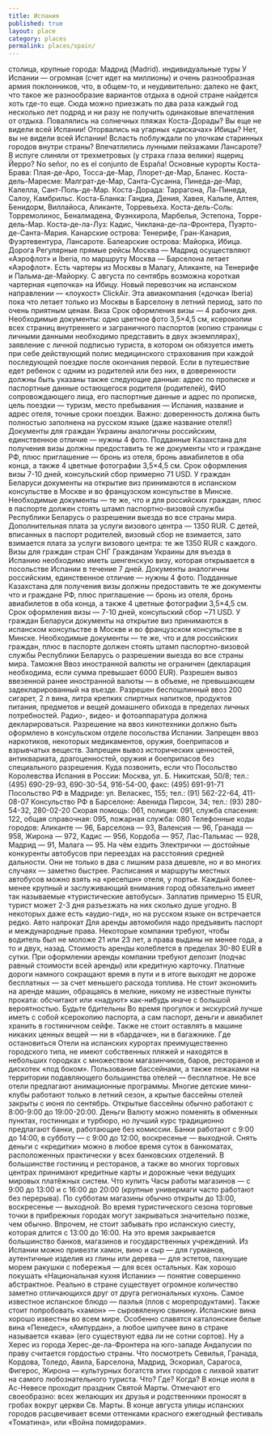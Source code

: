 ```yaml
---
title: Испания
published: true
layout: place
category: places
permalink: places/spain/
---
```


столица, крупные города:
Мадрид (Madrid).
 индивидуальные туры
У Испании — огромная (счет идет на миллионы) и очень разнообразная армия поклонников, что, в общем-то, и неудивительно: далеко не факт, что такое же разнообразие вариантов отдыха в одной стране найдется хоть где-то еще. Сюда можно приезжать по два раза каждый год несколько лет подряд и ни разу не получить одинаковые впечатления от отдыха. Повалялись на солнечных пляжах Коста-Дорады? Вы еще не видели всей Испании! Оторвались на угарных «дискачах» Ибицы? Нет, вы не видели всей Испании! Всласть поблуждали по улочкам старинных городов внутри страны? Впечатлились лунными пейзажами Лансароте? В испуге слиняли от трехметровых (у страха глаза велики) ящериц Йерро? No señor, no es el conjunto de España!
Основные курорты
Коста-Брава: Плая-де-Аро, Тосса-де-Мар, Ллорет-де-Мар, Бланес.
Коста-дель-Маресме: Малграт-де-Мар, Санта-Сусанна, Пинеда-де-Мар, Калелла, Сант-Поль-де-Мар.
Коста-Дорада: Таррагона, Ла-Пинеда, Салоу, Камбрильс.
Коста-Бланка: Гандиа, Дения, Хавея, Кальпе, Алтея, Бенидорм, Виллайоса, Аликанте, Торревьеха.
Коста-дель-Соль: Торремолинос, Беналмадена, Фуэнхирола, Марбелья, Эстепона, Торре-дель-Мар.
Коста-де-ла-Луз: Кадис, Чиклана-де-ла-Фронтера, Пуэрто-де-Санта-Мария.
Канарские острова: Тенерифе, Гран-Канария, Фуэртевентура, Лансароте.
Балеарские острова: Майорка, Ибица.
Дорога
Регулярные прямые рейсы Москва — Мадрид осуществляют «Аэрофлот» и Iberia, по маршруту Москва — Барселона летает «Аэрофлот». Есть чартеры из Москвы в Малагу, Аликанте, на Тенерифе и Пальма-де-Майорку. С августа по сентябрь возможна короткая чартерная «цепочка» на Ибицу.
Новый перевозчик на испанском направлении — «лоукост» ClickAir. Эта авиакомпания («дочка» Iberia) пока что летает только из Москвы в Барселону в летний период, зато по очень приятным ценам.
Виза
Срок оформления визы — 4 рабочих дня. Необходимые документы: одно цветное фото 3,5×4,5 см, ксерокопии всех страниц внутреннего и заграничного паспортов (копию страницы с личными данными необходимо представить в двух экземплярах), заявление с личной подписью туриста, в котором он обязуется иметь при себе действующий полис медицинского страхования при каждой последующей поездке после окончания первой. Если в путешествие едет ребенок с одним из родителей или без них, в доверенности должны быть указаны также следующие данные: адрес по прописке и паспортные данные остающегося родителя (родителей), ФИО сопровождающего лица, его паспортные данные и адрес по прописке, цель поездки — туризм, место пребывания — Испания, название и адрес отеля, точные сроки поездки. Важно: доверенность должна быть полностью заполнена на русском языке (даже название отеля!)
Документы для граждан Украины аналогичны российским, единственное отличие — нужны 4 фото. Подданные Казахстана для получения визы должны предоставить те же документы что и граждане РФ, плюс приглашение — бронь из отеля, бронь авиабилетов в оба конца, а также 4 цветные фотографии 3,5×4,5 см. Срок оформления визы 7-10 дней, консульский сбор примерно 71 USD. У граждан Беларуси документы на открытие виз принимаются в испанском консульстве в Москве и во французском консульстве в Минске. Необходимые документы — те же, что и для российских граждан, плюс в паспорте должен стоять штамп паспортно-визовой службы Республики Беларусь о разрешении выезда во все страны мира.
Дополнительная плата за услуги визового центра — 1350 RUR. С детей, вписанных в паспорт родителей, визовый сбор не взимается, зато взимается плата за услуги визового центра: те же 1350 RUR с каждого.
Визы для граждан стран СНГ
Гражданам Украины для въезда в Испанию необходимо иметь шенгенскую визу, которая открывается в посольстве Испании в течение 7 дней. Документы аналогичны российским, единственное отличие — нужны 4 фото.
Подданные Казахстана для получения визы должны предоставить те же документы что и граждане РФ, плюс приглашение — бронь из отеля, бронь авиабилетов в оба конца, а также 4 цветные фотографии 3,5×4,5 см. Срок оформления визы — 7-10 дней, консульский сбор ~71 USD.
У граждан Беларуси документы на открытие виз принимаются в испанском консульстве в Москве и во французском консульстве в Минске. Необходимые документы — те же, что и для российских граждан, плюс в паспорте должен стоять штамп паспортно-визовой службы Республики Беларусь о разрешении выезда во все страны мира.
Таможня
Ввоз иностранной валюты не ограничен (декларация необходима, если сумма превышает 6000 EUR). Разрешен вывоз ввезенной ранее иностранной валюты — в объеме, не превышающем задекларированный на въезде.
Разрешен беспошлинный ввоз 200 сигарет, 2 л вина, литра крепких спиртных напитков, продуктов питания, предметов и вещей домашнего обихода в пределах личных потребностей. Радио-, видео- и фотоаппаратура должна декларироваться. Разрешение на ввоз кинотехники должно быть оформлено в консульском отделе посольства Испании.
Запрещен ввоз наркотиков, некоторых медикаментов, оружия, боеприпасов и взрывчатых веществ. Запрещен вывоз исторических ценностей, антиквариата, драгоценностей, оружия и боеприпасов без специального разрешения.
Куда позвонить, если что
Посольство Королевства Испания в России: Москва, ул. Б. Никитская, 50/8; тел.: (495) 690-29-93, 690-30-54, 916-54-00, факс: (495) 691-91-71
Посольство РФ в Мадриде: ул. Веласкес, 155; тел.: (91) 562-22-64, 411-08-07
Консульство РФ в Барселоне: Авенида Пирсон, 34; тел.: (93) 280-54-32, 280-02-20
Скорая помощь: 061, полиция: 091, служба спасения: 122, общая справочная: 095, пожарная служба: 080
Телефонные коды городов: Аликанте — 96, Барселона — 93, Валенсия — 96, Гранада — 958, Жирона — 972, Кадис — 956, Кордоба — 957, Лас-Пальмас — 928, Мадрид — 91, Малага — 95.
На чём ездить
Электрички — достойные конкуренты автобусов при переездах на расстояния средней дальности. Они не только в два с лишним раза дешевле, но и во многих случаях — заметно быстрее.
Расписания и маршруты местных автобусов можно взять на «ресепшн» отеля, у портье. 
Каждый более-менее крупный и заслуживающий внимания город обязательно имеет так называемые «туристические автобусы». Заплатив примерно 15 EUR, турист может 2-3 дня разъезжать на них сколько душе угодно. В некоторых даже есть «аудио-гид», но на русском языке он встречается редко.
Авто напрокат
Для аренды автомобиля надо предъявить паспорт и международные права. Некоторые компании требуют, чтобы водитель был не моложе 21 или 23 лет, а права выданы не менее года, а то и двух, назад. Стоимость аренды колеблется в пределах 30-80 EUR в сутки. При оформлении аренды компании требуют депозит (подчас равный стоимости всей аренды) или кредитную карточку.
Платные дороги намного сокращают время в пути и в итоге выходят не дороже бесплатных — за счет меньшего расхода топлива.
Не стоит экономить на аренде машин, обращаясь в мелкие, никому не известные пункты проката: обсчитают или «надуют» как-нибудь иначе с большой вероятностью.
Будьте бдительны
Во время прогулок и экскурсий лучше иметь с собой ксерокопию паспорта, а сам паспорт, деньги и авиабилет хранить в гостиничном сейфе. Также не стоит оставлять в машине никаких ценных вещей — ни в «бардачке», ни в багажнике.
Где остановиться
Отели на испанских курортах преимущественно городского типа, не имеют собственных пляжей и находятся в небольших городках с множеством магазинчиков, баров, ресторанов и дискотек «под боком». Пользование бассейнами, а также лежаками на территории подавляющего большинства отелей — бесплатное.
Не все отели предлагают анимационные программы. Многие детские мини-клубы работают только в летний сезон, а крытые бассейны отелей закрыты с июня по сентябрь. Открытые бассейны обычно работают с 8:00-9:00 до 19:00-20:00.
Деньги
Валюту можно поменять в обменных пунктах, гостиницах и турбюро, но лучший курс традиционно предлагают банки, работающие без комиссии. Банки работают с 9:00 до 14:00, в субботу — с 9:00 до 12:00, воскресенье — выходной.
Снять деньги с «кредитки» можно в любое время суток в банкоматах, расположенных практически у всех банковских отделений. В большинстве гостиниц и ресторанов, а также во многих торговых центрах принимают кредитные карты и дорожные чеки ведущих мировых платёжных систем.
Что купить
Часы работы магазинов — с 9:00 до 13:00 и с 16:00 до 20:00 (крупные универмаги часто работают без перерыва). По субботам магазины обычно открыты до 13:00, воскресенье — выходной. Во время туристического сезона торговые точки в прибрежных городах могут закрываться значительно позже, чем обычно. Впрочем, не стоит забывать про испанскую сиесту, которая длится с 13:00 до 16:00. На это время закрывается большинство банков, магазинов и государственных учреждений. 
Из Испании можно привезти хамон, вино и сыр — для гурманов, аутентичные изделия из глины или дерева — для эстетов, пахнущие морем ракушки с побережья — для всех остальных.
Как хорошо покушать
«Национальная кухня Испании» — понятие совершенно абстрактное. Реально в стране существует огромное количество заметно отличающихся друг от друга региональных кухонь.
Самое известное испанское блюдо — паэлья (плов с морепродуктами). Также стоит попробовать «хамон» — сыровяленую свинину. Испанские вина хорошо известны во всем мире. Особенно славятся каталонские белые вина «Пенедес», «Ампурдан», а любое шипучее вино в стране называется «кава» (его существуют едва ли не сотни сортов). Ну а Херес из города Херес-де-ла-Фронтера на юго-западе Андалусии по праву считается гордостью страны.
Что посмотреть
Севилья, Гранада, Кордова, Толедо, Авила, Барселона, Мадрид, Эскориал, Сарагоса, Фигерос, Жирона — культурных богатств этих городов с лихвой хватит на самого любознательного туриста.
Что? Где? Когда?
В конце июля в Ас-Невесе проходит праздник Святой Марты. Отмечают его своеобразно: всех желающих их друзья и родственники проносят в гробах вокруг церкви Св. Марты. В конце августа улицы испанских городов расцвечивает всеми оттенками красного ежегодный фестиваль «Томатина», или «Война помидорами».